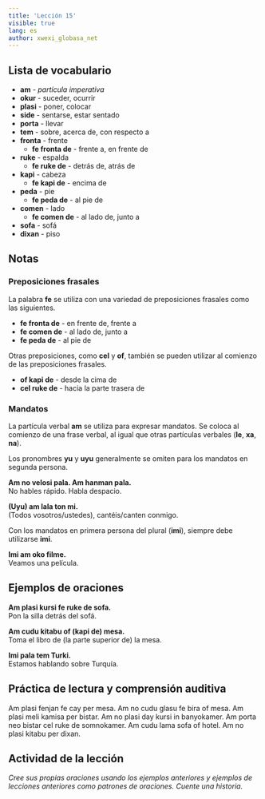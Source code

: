 ```yaml
---
title: 'Lección 15'
visible: true
lang: es
author: xwexi_globasa_net
---
```


## Lista de vocabulario

* **am** - _partícula imperativa_
* **okur** - suceder, ocurrir
* **plasi** - poner, colocar
* **side** - sentarse, estar sentado
* **porta** - llevar
* **tem** - sobre, acerca de, con respecto a
* **fronta** - frente
  * **fe fronta de** - frente a, en frente de
* **ruke** - espalda
  * **fe ruke de** - detrás de, atrás de
* **kapi** - cabeza
  * **fe kapi de** - encima de
* **peda** - pie
  * **fe peda de** - al pie de
* **comen** - lado
  * **fe comen de** - al lado de, junto a
* **sofa** - sofá
* **dixan** - piso

## Notas
### Preposiciones frasales

La palabra **fe** se utiliza con una variedad de preposiciones frasales como las siguientes.

* **fe fronta de** - en frente de, frente a  
* **fe comen de** - al lado de, junto a  
* **fe peda de** - al pie de

Otras preposiciones, como **cel** y **of**, también se pueden utilizar al comienzo de las preposiciones frasales.

* **of kapi de** - desde la cima de  
* **cel ruke de** - hacia la parte trasera de

### Mandatos

La partícula verbal **am** se utiliza para expresar mandatos. Se coloca al comienzo de una frase verbal, al igual que otras partículas verbales (**le**, **xa**, **na**).

Los pronombres **yu** y **uyu** generalmente se omiten para los mandatos en segunda persona.

**Am no velosi pala. Am hanman pala.**  
No hables rápido. Habla despacio.

**(Uyu) am lala ton mi.**  
(Todos vosotros/ustedes), cantéis/canten conmigo.

Con los mandatos en primera persona del plural (**imi**), siempre debe utilizarse **imi**.

**Imi am oko filme.**  
Veamos una película.

## Ejemplos de oraciones

**Am plasi kursi fe ruke de sofa.**  
Pon la silla detrás del sofá.

**Am cudu kitabu of (kapi de) mesa.**  
Toma el libro de (la parte superior de) la mesa.

**Imi pala tem Turki.**  
Estamos hablando sobre Turquía.

## Práctica de lectura y comprensión auditiva

Am plasi fenjan fe cay per mesa. Am no cudu glasu fe bira of mesa. Am plasi meli kamisa per bistar. Am no plasi day kursi in banyokamer. Am porta neo bistar cel ruke de somnokamer. Am cudu lama sofa of hotel. Am no plasi kitabu per dixan.
 
  ## Actividad de la lección
 
_Cree sus propias oraciones usando los ejemplos anteriores y ejemplos de lecciones anteriores como patrones de oraciones. Cuente una historia._
